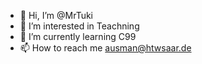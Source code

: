 - 👋 Hi, I’m @MrTuki
- 👀 I’m interested in Teachning
- 🌱 I’m currently learning C99
- 📫 How to reach me ausman@htwsaar.de

<!---
MrTuki/MrTuki is a ✨ special ✨ repository because its `README.md` (this file) appears on your GitHub profile.
You can click the Preview link to take a look at your changes.
--->
